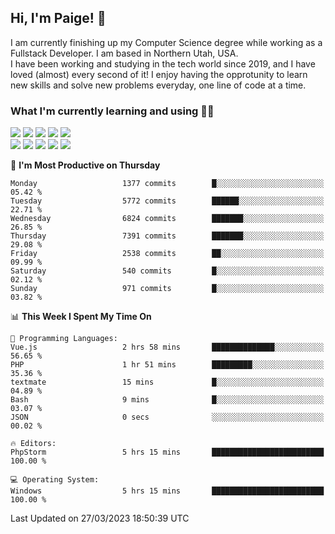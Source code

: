 ## Hi, I'm Paige! :vulcan_salute:

I am currently finishing up my Computer Science degree while working as a Fullstack Developer. I am based in Northern Utah, USA. \
I have been working and studying in the tech world since 2019, and I have loved (almost) every second of it! I enjoy having the opprotunity to learn new skills and solve new problems everyday, one line of code at a time.  

### What I'm currently learning and using :woman_technologist:
![](https://img.shields.io/badge/Laravel-FF2D20?style=for-the-badge&logo=laravel&logoColor=white) 
![](https://img.shields.io/badge/PHP-777BB4?style=for-the-badge&logo=php&logoColor=white)
![](https://img.shields.io/badge/Vue.js-35495E?style=for-the-badge&logo=vuedotjs&logoColor=4FC08D) 
![](https://img.shields.io/badge/MySQL-005C84?style=for-the-badge&logo=mysql&logoColor=white) 
![](https://img.shields.io/badge/Tailwind_CSS-38B2AC?style=for-the-badge&logo=tailwind-css&logoColor=white) \
![](https://img.shields.io/badge/Python-FFD43B?style=for-the-badge&logo=python&logoColor=blue)
![](https://img.shields.io/badge/Django-092E20?style=for-the-badge&logo=django&logoColor=green)
![](https://img.shields.io/badge/Kotlin-0095D5?&style=for-the-badge&logo=kotlin&logoColor=white)
![](https://img.shields.io/badge/Java-ED8B00?style=for-the-badge&logo=java&logoColor=white)
![](https://img.shields.io/badge/Haskell-5D4F85?style=for-the-badge&logo=haskell&logoColor=white) 

<!--START_SECTION:waka-->
📅 **I'm Most Productive on Thursday** 

```text
Monday                   1377 commits        █░░░░░░░░░░░░░░░░░░░░░░░░   05.42 % 
Tuesday                  5772 commits        ██████░░░░░░░░░░░░░░░░░░░   22.71 % 
Wednesday                6824 commits        ███████░░░░░░░░░░░░░░░░░░   26.85 % 
Thursday                 7391 commits        ███████░░░░░░░░░░░░░░░░░░   29.08 % 
Friday                   2538 commits        ██░░░░░░░░░░░░░░░░░░░░░░░   09.99 % 
Saturday                 540 commits         █░░░░░░░░░░░░░░░░░░░░░░░░   02.12 % 
Sunday                   971 commits         █░░░░░░░░░░░░░░░░░░░░░░░░   03.82 % 
```


📊 **This Week I Spent My Time On** 

```text
💬 Programming Languages: 
Vue.js                   2 hrs 58 mins       ██████████████░░░░░░░░░░░   56.65 % 
PHP                      1 hr 51 mins        █████████░░░░░░░░░░░░░░░░   35.36 % 
textmate                 15 mins             █░░░░░░░░░░░░░░░░░░░░░░░░   04.89 % 
Bash                     9 mins              █░░░░░░░░░░░░░░░░░░░░░░░░   03.07 % 
JSON                     0 secs              ░░░░░░░░░░░░░░░░░░░░░░░░░   00.02 % 

🔥 Editors: 
PhpStorm                 5 hrs 15 mins       █████████████████████████   100.00 % 

💻 Operating System: 
Windows                  5 hrs 15 mins       █████████████████████████   100.00 % 
```


 Last Updated on 27/03/2023 18:50:39 UTC
<!--END_SECTION:waka-->
